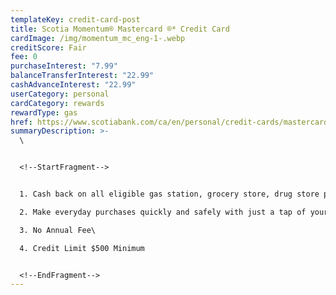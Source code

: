 ```yaml
---
templateKey: credit-card-post
title: Scotia Momentum® Mastercard ®* Credit Card
cardImage: /img/momentum_mc_eng-1-.webp
creditScore: Fair
fee: 0
purchaseInterest: "7.99"
balanceTransferInterest: "22.99"
cashAdvanceInterest: "22.99"
userCategory: personal
cardCategory: rewards
rewardType: gas
href: https://www.scotiabank.com/ca/en/personal/credit-cards/mastercard/momentum-card.html
summaryDescription: >-
  \


  <!--StartFragment-->


  1. Cash back on all eligible gas station, grocery store, drug store purchases and recurring payments. 1%\

  2. Make everyday purchases quickly and safely with just a tap of your contactless-enabled Mastercard or device\

  3. No Annual Fee\

  4. Credit Limit $500 Minimum


  <!--EndFragment-->
---
```

